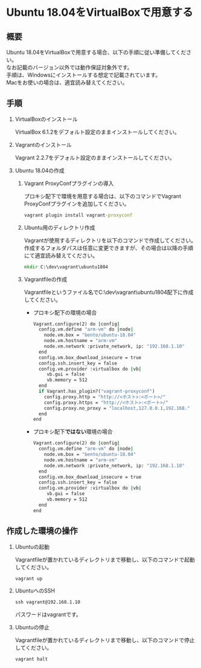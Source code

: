 # Ubuntu 18.04をVirtualBoxで用意する

## 概要

Ubuntu 18.04をVirtualBoxで用意する場合、以下の手順に従い準備してください。  
なお記載のバージョン以外では動作保証対象外です。  
手順は、Windowsにインストールする想定で記載されています。  
Macをお使いの場合は、適宜読み替えてください。

## 手順

1. VirtualBoxのインストール

    VirtualBox 6.1.2をデフォルト設定のままインストールしてください。

1. Vagrantのインストール

    Vagrant 2.2.7をデフォルト設定のままインストールしてください。

1. Ubuntu 18.04の作成

    1. Vagrant ProxyConfプラグインの導入

        プロキシ配下で環境を用意する場合は、以下のコマンドでVagrant ProxyConfプラグインを追加してください。

        ```cmd
        vagrant plugin install vagrant-proxyconf
        ```

    1. Ubuntu用のディレクトリ作成

        Vagrantが使用するディレクトリを以下のコマンドで作成してください。  
        作成するフォルダパスは任意に変更できますが、その場合は以降の手順にて適宜読み替えてください。

        ```cmd
        mkdir C:\dev\vagrant\ubuntu1804
        ```

    1. Vagrantfileの作成

        Vagrantfileというファイル名でC:\dev\vagrant\ubuntu1804配下に作成してください。

        - プロキシ配下の環境の場合

          ```cmd
          Vagrant.configure(2) do |config|
            config.vm.define "arm-vm" do |node|
              node.vm.box = "bento/ubuntu-18.04"
              node.vm.hostname = "arm-vm"
              node.vm.network :private_network, ip: "192.168.1.10"
            end
            config.vm.box_download_insecure = true
            config.ssh.insert_key = false
            config.vm.provider :virtualbox do |vb|
               vb.gui = false
               vb.memory = 512
            end
            if Vagrant.has_plugin?("vagrant-proxyconf")
              config.proxy.http = "http://<ホスト>:<ポート>/"
              config.proxy.https = "http://<ホスト>:<ポート>/"
              config.proxy.no_proxy = "localhost,127.0.0.1,192.168."
            end
          end
          ```

        - プロキシ配下**ではない**環境の場合

          ```cmd
          Vagrant.configure(2) do |config|
            config.vm.define "arm-vm" do |node|
              node.vm.box = "bento/ubuntu-18.04"
              node.vm.hostname = "arm-vm"
              node.vm.network :private_network, ip: "192.168.1.10"
            end
            config.vm.box_download_insecure = true
            config.ssh.insert_key = false
            config.vm.provider :virtualbox do |vb|
               vb.gui = false
               vb.memory = 512
            end
          end
          ```

## 作成した環境の操作

1. Ubuntuの起動

   Vagrantfileが置かれているディレクトリまで移動し、以下のコマンドで起動してください。

   ```cmd
   vagrant up
   ```

1. UbuntuへのSSH

    ```cmd
    ssh vagrant@192.168.1.10
    ```

    パスワードはvagrantです。

1. Ubuntuの停止

   Vagrantfileが置かれているディレクトリまで移動し、以下のコマンドで停止してください。
   
   ```cmd
   vagrant halt
   ```
  